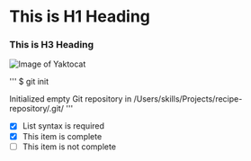 # This is H1 Heading
### This is H3 Heading

![Image of Yaktocat](https://octodex.github.com/images/yaktocat.png)

'''
$ git init

Initialized empty Git repository in /Users/skills/Projects/recipe-repository/.git/
'''

- [x] List syntax is required
- [x] This item is complete
- [ ] This item is not complete
